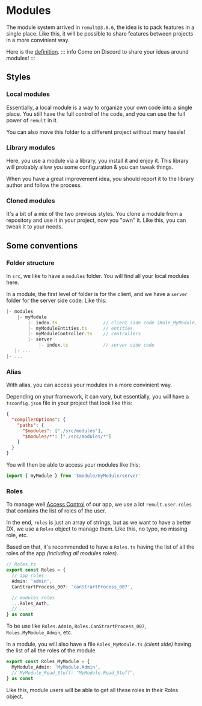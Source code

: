 # Modules

The module system arrived in `remult@3.0.6`, the idea is to pack features in a single place.
Like this, it will be possible to share features between projects in a more convinient way.

Here is the [definition](/docs/ref_remultserveroptions#modules).
::: info
Come on Discord to share your ideas around modules!
:::

## Styles

### Local modules

Essentially, a local module is a way to organize your own code into a single place. You still have the full control of the code, and you can use the full power of `remult` in it.

You can also move this folder to a different project without many hassle!

### Library modules

Here, you use a module via a library, you install it and enjoy it. This library will probably allow you some configuration & you can tweak things.

When you have a great improvement idea, you should report it to the library author and follow the process.

### Cloned modules

It's a bit of a mix of the two previous styles. You clone a module from a repository and use it in your project, now you "own" it. Like this, you can tweak it to your needs.

## Some conventions

### Folder structure

In `src`, we like to have a `modules` folder. You will find all your local modules here.

In a module, the first level of folder is for the client, and we have a `server` folder for the server side code. Like this:

```ts
|- modules
	|- myModule
		|- index.ts                 // client side code (Role_MyModule, ...)
		|- myModuleEntities.ts      // entities
		|- myModuleController.ts    // controllers
		|- server
			|- index.ts             // server side code
   |- ...
|- ...
```

### Alias

With alias, you can access your modules in a more convinient way.

Depending on your framework, it can vary, but essentially, you will have a `tsconfig.json` file in your project that look like this:

```json
{
  "compilerOptions": {
    "paths": {
      "$modules": ["./src/modules"],
      "$modules/*": ["./src/modules/*"]
    }
  }
}
```

You will then be able to access your modules like this:

```ts
import { myModule } from '$module/myModule/server'
```

### Roles

To manage well [Access Control](/docs/access-control) of our app, we use a lot `remult.user.roles` that contains the list of roles of the user.

In the end, `roles` is just an array of strings, but as we want to have a better DX, we use a `Roles` object to manage them. Like this, no typo, no missing role, etc.

Based on that, it's recommended to have a `Roles.ts` having the list of all the roles of the app _(including all modules roles)_.

```ts
// Roles.ts
export const Roles = {
  // app roles
  Admin: 'admin',
  CanStrartProcess_007: 'canStrartProcess_007',

  // modules roles
  ...Roles_Auth,
  // ...
} as const
```

To be use like `Roles.Admin`, `Roles.CanStrartProcess_007`, `Roles.MyModule_Admin`, etc.

In a module, you will also have a file `Roles_MyModule.ts` _(client side)_ having the list of all the roles of the module.

```ts
export const Roles_MyModule = {
  MyModule_Admin: 'MyModule.Admin',
  // MyModule_Read_Stuff: "MyModule.Read_Stuff",
} as const
```

Like this, module users will be able to get all these roles in their Roles object.
